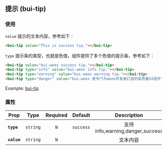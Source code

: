 ## 提示 \(bui-tip\)

### 使用

`value` 提示的文本内容，参考如下：

```html
<bui-tip value="This is success tip."></bui-tip>
```
  
`type` 提示条的类型，也就是色值，组件提供了多个色值的提示条，参考如下：

```html
<bui-tip value="bui-weex success tip."></bui-tip>
<bui-tip type="info" value="bui-weex info tip."></bui-tip>
<bui-tip type="warning" value="bui-weex warning tip."></bui-tip>
<bui-tip type="danger" value="bui-weex 是专门为weex开发者打造的高质量UI组件"></bui-tip>
```
Example: [bui-tip](https://github.com/bingo-oss/bui-weex-sample/blob/master/src/views/example/tip-demo.vue)

### 属性

| Prop | Type | Required | Default | Description |
| ---- |:----:|:---:|:-------:| :----------:|
| **`type`** | `string` | `N` | `success` | 支持info,warning,danger,success |
| **`value`** | `string` | `N` |  | 文本内容|